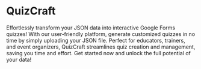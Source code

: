 # QuizCraft

Effortlessly transform your JSON data into interactive Google Forms quizzes! With our user-friendly platform, generate customized quizzes in no time by simply uploading your JSON file. Perfect for educators, trainers, and event organizers, QuizCraft streamlines quiz creation and management, saving you time and effort. Get started now and unlock the full potential of your data!

